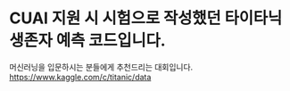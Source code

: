 # CUAI 지원 시 시험으로 작성했던 타이타닉 생존자 예측 코드입니다.

머신러닝을 입문하시는 분들에게 추천드리는 대회입니다.
https://www.kaggle.com/c/titanic/data
